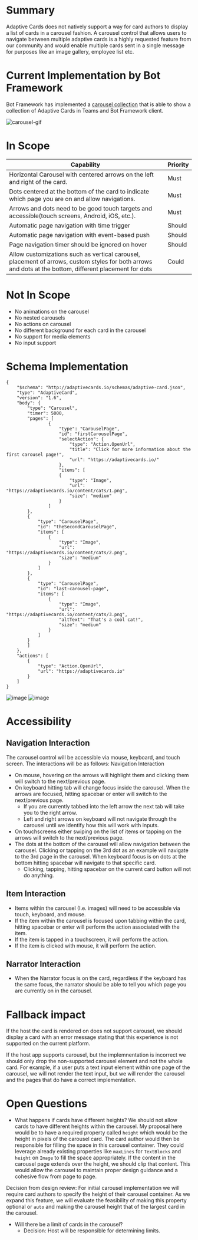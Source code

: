 # Summary
Adaptive Cards does not natively support a way for card authors to display a list of cards in a carousel fashion. A carousel control that allows users to navigate between multiple adaptive cards is a highly requested feature from our community and would enable multiple cards sent in a single message for purposes like an image gallery, employee list etc. 

# Current Implementation by Bot Framework
Bot Framework has implemented a [carousel collection](https://docs.microsoft.com/en-us/microsoftteams/platform/task-modules-and-cards/cards/cards-reference) that is able to show a collection of Adaptive Cards in Teams and Bot Framework client.

![carousel-gif](https://user-images.githubusercontent.com/33772802/137048700-f237268d-2c80-464f-b688-77cbc17995d6.gif)

# In Scope
Capability | Priority
-- | --
Horizontal Carousel with centered arrows on the left and right of the card.| Must
Dots centered at the bottom of the card to indicate which page you are on and allow navigations. | Must
Arrows and dots need to be good touch targets and accessible(touch screens, Android, iOS, etc.). | Must
Automatic page navigation with time trigger | Should
Automatic page navigation with event-based push | Should
Page navigation timer should be ignored on hover | Should
Allow customizations such as vertical carousel, placement of arrows, custom styles for both arrows and dots at the bottom, different placement for dots | Could

# Not In Scope
- No animations on the carousel
- No nested carousels
- No actions on carousel
- No different background for each card in the carousel
- No support for media elements
- No input support

# Schema Implementation
```
{
    "$schema": "http://adaptivecards.io/schemas/adaptive-card.json",
    "type": "AdaptiveCard",
    "version": "1.6",
    "body": {
        "type": "Carousel",
        "timer": 5000,
        "pages": [
                {
                    "type": "CarouselPage",
                    "id": "firstCarouselPage",
                    "selectAction": {
                        "type": "Action.OpenUrl",
                        "title": "Click for more information about the first carousel page!",
                        "url": "https://adaptivecards.io/"
                    },
                    "items": [
                    {
                        "type": "Image",
                        "url": "https://adaptivecards.io/content/cats/1.png",
                        "size": "medium"
                    }
                ]
        },
        {
            "type": "CarouselPage",
            "id": "theSecondCarouselPage",
            "items": [
                {
                    "type": "Image",
                    "url": "https://adaptivecards.io/content/cats/2.png",
                    "size": "medium"
                }
            ]
        },
        {
            "type": "CarouselPage",
            "id": "last-carousel-page",
            "items": [
                {
                    "type": "Image",
                    "url": "https://adaptivecards.io/content/cats/3.png",
                    "altText": "That's a cool cat!",
                    "size": "medium"
                }
            ]
        }
        ]
    },
    "actions": [
        {
            "type": "Action.OpenUrl",
            "url": "https://adaptivecards.io"
        }
    ]
}
```

![image](https://user-images.githubusercontent.com/33772802/137070357-bb6b5f10-e7b8-4575-bee1-a6023e69d371.png)
![image](https://user-images.githubusercontent.com/33772802/137070459-5514ad79-ebc6-4ea8-a30c-6158d676382b.png)

# Accessibility
## Navigation Interaction
The carousel control will be accessible via mouse, keyboard, and touch screen. The interactions will be as follows:
Navigation Interaction
- On mouse, hovering on the arrows will highlight them and clicking them will switch to the next/previous page.
- On keyboard hitting tab will change focus inside the carousel. When the arrows are focused, hitting spacebar or enter will switch to the next/previous page.
	- If you are currently tabbed into the left arrow the next tab will take you to the right arrow.
	- Left and right arrows on keyboard will not navigate through the carousel until we identify how this will work with inputs.
- On touchscreens either swiping on the list of items or tapping on the arrows will switch to the next/previous page.
- The dots at the bottom  of the carousel will allow navigation between the carousel. Clicking or tapping on the 3rd dot as an example will navigate to the 3rd page in the carousel. When keyboard focus is on dots at the bottom hitting spacebar will navigate to that specific card.
	- Clicking, tapping, hitting spacebar on the current card button will not do anything.

## Item Interaction
- Items within the carousel (I.e. images) will need to be accessible via touch, keyboard, and mouse.
- If the item within the carousel is focused upon tabbing within the card, hitting spacebar or enter will perform the action associated with the item. 
- If the item is tapped in a touchscreen, it will perform the action.
- If the item is clicked with mouse, it will perform the action.

## Narrator Interaction
- When the Narrator focus is on the card, regardless if the keyboard has the same focus, the narrator should be able to tell you which page you are currently on in the carousel.


# Fallback impact
If the host the card is rendered on does not support carousel, we should display a card with an error message stating that this experience is not supported on the current platform. 

If the host app supports carousel, but the implemnentation is incorrect we should only drop the non-supported carousel element and not the whole card. 
For example, if a user puts a text input element within one page of the carousel, we will not render the text input, but we will render the carousel and the pages that do have a correct implementation.

# Open Questions
- What happens if cards have different heights?
We should not allow cards to have different heights within the carousel. My proposal here would be to have a required property called `height` which would be the height in pixels of the carousel card. The card author would then be responsible for filling the space in this carousel container. They could leverage already existing properties like `maxLines` for `TextBlocks` and `height` on `Image` to fill the space appropriately. If the content in the carousel page extends over the height, we should clip that content. This would allow the carousel to maintain proper design guidance and a cohesive flow from page to page. 

Decision from design review: For initial carousel implementation we will require card authors to specify the height of their carousel container. As we expand this feature, we will evaluate the feasibility of making this property optional or `auto` and making the carousel height that of the largest card in the carousel.

- Will there be a limit of cards in the carousel?
    - Decision: Host will be responsible for determining limits.